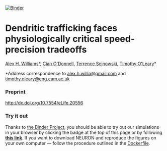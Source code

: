 [![Binder](http://mybinder.org/badge.svg)](http://mybinder.org/repo/ahwillia/Williams-etal-Synaptic-Transport)

# Dendritic trafficking faces physiologically critical speed-precision tradeoffs

[Alex H. Williams](http://alexhwilliams.info/)\*, [Cian O'Donnell](http://www.snl.salk.edu/~cian/Cian_ODonnell/Cian_ODonnell.html), [Terrence Sejnowski](http://cnl.salk.edu/), [Timothy O'Leary](http://www.drtimothyoleary.com/)\*

*Address correspondence to alex.h.willia@gmail.com and timothy.oleary@eng.cam.ac.uk

### Preprint

http://dx.doi.org/10.7554/eLife.20556

### Try it out

Thanks to [the Binder Project](http://mybinder.org/), you should be able to try out our simulations in your browser by clicking the badge at the top of this page or by following [**this link**](http://mybinder.org/repo/ahwillia/Williams-etal-Synaptic-Transport). If you want to download NEURON and reproduce the figures on your own computer &mdash; follow the procedure outlined in the [Dockerfile](https://github.com/ahwillia/Williams-etal-Synaptic-Transport/blob/master/Dockerfile).
